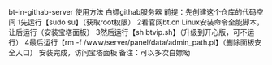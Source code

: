 bt-in-githab-server
使用方法 白嫖githab服务器 前提：先创建这个仓库的代码空间 1先运行【sudo su】（获取root权限） 2看官网bt.cn Linux安装命令全能脚本，让后运行（安装宝塔面板） 3然后运行【sh btvip.sh】（升级到开心版，可不运行） 4最后运行【rm -f /www/server/panel/data/admin_path.pl】（删除面板安全入口） 安装完成，访问宝塔面板 备注：可以多次白嫖呦
